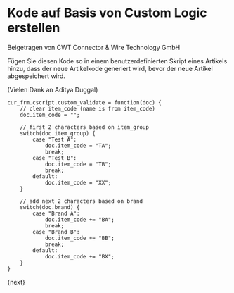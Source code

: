 # Kode auf Basis von Custom Logic erstellen
<span class="text-muted contributed-by">Beigetragen von CWT Connector & Wire Technology GmbH</span>

Fügen Sie diesen Kode so in einem benutzerdefinierten Skript eines Artikels hinzu, dass der neue Artikelkode generiert wird, bevor der neue Artikel abgespeichert wird.

(Vielen Dank an Aditya Duggal)

    cur_frm.cscript.custom_validate = function(doc) {
        // clear item_code (name is from item_code)
        doc.item_code = "";

        // first 2 characters based on item_group
        switch(doc.item_group) {
            case "Test A":
                doc.item_code = "TA";
                break;
            case "Test B":
                doc.item_code = "TB";
                break;
            default:
                doc.item_code = "XX";
        }

        // add next 2 characters based on brand
        switch(doc.brand) {
            case "Brand A":
                doc.item_code += "BA";
                break;
            case "Brand B":
                doc.item_code += "BB";
                break;
            default:
                doc.item_code += "BX";
        }
    }

{next}
